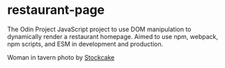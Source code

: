 # restaurant-page
The Odin Project JavaScript project to use DOM manipulation to dynamically render a restaurant homepage. Aimed to use npm, webpack, npm scripts, and ESM in development and production.

Woman in tavern photo by <a href="https://stockcake.com/i/medieval-tavern-joy_752875_804181">Stockcake</a>